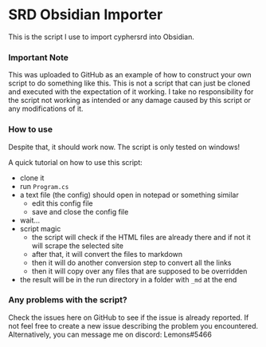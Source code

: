 # SRD Obsidian Importer

This is the script I use to import cyphersrd into Obsidian.

### Important Note
This was uploaded to GitHub as an example of how to construct your own script to do something like this. This is not a script that can just be cloned and executed with the expectation of it working.
I take no responsibility for the script not working as intended or any damage caused by this script or any modifications of it.

### How to use
Despite that, it should work now.
The script is only tested on windows!

A quick tutorial on how to use this script:
- clone it
- run `Program.cs`
- a text file (the config) should open in notepad or something similar
    - edit this config file
    - save and close the config file
- wait...
- script magic
    - the script will check if the HTML files are already there and if not it will scrape the selected site
    - after that, it will convert the files to markdown
    - then it will do another conversion step to convert all the links
    - then it will copy over any files that are supposed to be overridden
- the result will be in the run directory in a folder with `_md` at the end

### Any problems with the script?
Check the issues here on GitHub to see if the issue is already reported. 
If not feel free to create a new issue describing the problem you encountered.
Alternatively, you can message me on discord: Lemons#5466
